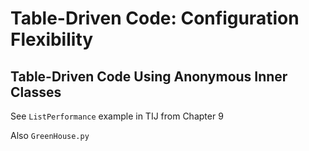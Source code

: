 Table-Driven Code: Configuration Flexibility
============================================

Table-Driven Code Using Anonymous Inner Classes
-----------------------------------------------

See `ListPerformance` example in TIJ from Chapter 9

Also `GreenHouse.py`